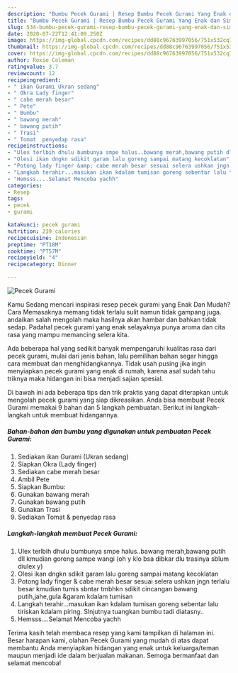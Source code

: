 ```yaml
---
description: "Bumbu Pecek Gurami | Resep Bumbu Pecek Gurami Yang Enak dan Simpel"
title: "Bumbu Pecek Gurami | Resep Bumbu Pecek Gurami Yang Enak dan Simpel"
slug: 534-bumbu-pecek-gurami-resep-bumbu-pecek-gurami-yang-enak-dan-simpel
date: 2020-07-22T12:41:09.250Z
image: https://img-global.cpcdn.com/recipes/dd88c96763997056/751x532cq70/pecek-gurami-foto-resep-utama.jpg
thumbnail: https://img-global.cpcdn.com/recipes/dd88c96763997056/751x532cq70/pecek-gurami-foto-resep-utama.jpg
cover: https://img-global.cpcdn.com/recipes/dd88c96763997056/751x532cq70/pecek-gurami-foto-resep-utama.jpg
author: Roxie Coleman
ratingvalue: 3.7
reviewcount: 12
recipeingredient:
- " ikan Gurami Ukran sedang"
- " Okra Lady finger"
- " cabe merah besar"
- " Pete"
- " Bumbu"
- " bawang merah"
- " bawang putih"
- " Trasi"
- " Tomat  penyedap rasa"
recipeinstructions:
- "Ulex terlbih dhulu bumbunya smpe halus..bawang merah,bawang putih dll kmudian goreng sampe wangi (oh y klo bsa dibkar dlu trasinya sblum diulex y)"
- "Olesi ikan dngkn sdikit garam lalu goreng sampai matang kecoklatan"
- "Potong lady finger &amp; cabe merah besar sesuai selera ushkan jngn terlalu besar kmudian tumis sbntar tmbhkn sdikit cincangan bawang putih,jahe,gula &amp;garam kdalam tumisan"
- "Langkah terahir...masukan ikan kdalam tumisan goreng sebentar lalu tiriskan kdalam piring. Slnjutnya tuangkan bumbu tadi diatasny.."
- "Hemsss....Selamat Mencoba yachh"
categories:
- Resep
tags:
- pecek
- gurami

katakunci: pecek gurami 
nutrition: 239 calories
recipecuisine: Indonesian
preptime: "PT18M"
cooktime: "PT57M"
recipeyield: "4"
recipecategory: Dinner

---
```



![Pecek Gurami](https://img-global.cpcdn.com/recipes/dd88c96763997056/751x532cq70/pecek-gurami-foto-resep-utama.jpg)

Kamu Sedang mencari inspirasi resep pecek gurami yang Enak Dan Mudah? Cara Memasaknya memang tidak terlalu sulit namun tidak gampang juga. andaikan salah mengolah maka hasilnya akan hambar dan bahkan tidak sedap. Padahal pecek gurami yang enak selayaknya punya aroma dan cita rasa yang mampu memancing selera kita.



Ada beberapa hal yang sedikit banyak mempengaruhi kualitas rasa dari pecek gurami, mulai dari jenis bahan, lalu pemilihan bahan segar hingga cara membuat dan menghidangkannya. Tidak usah pusing jika ingin menyiapkan pecek gurami yang enak di rumah, karena asal sudah tahu triknya maka hidangan ini bisa menjadi sajian spesial.


Di bawah ini ada beberapa tips dan trik praktis yang dapat diterapkan untuk mengolah pecek gurami yang siap dikreasikan. Anda bisa membuat Pecek Gurami memakai 9 bahan dan 5 langkah pembuatan. Berikut ini langkah-langkah untuk membuat hidangannya.

<!--inarticleads1-->

##### Bahan-bahan dan bumbu yang digunakan untuk pembuatan Pecek Gurami:

1. Sediakan  ikan Gurami (Ukran sedang)
1. Siapkan  Okra (Lady finger)
1. Sediakan  cabe merah besar
1. Ambil  Pete
1. Siapkan  Bumbu:
1. Gunakan  bawang merah
1. Gunakan  bawang putih
1. Gunakan  Trasi
1. Sediakan  Tomat &amp; penyedap rasa




<!--inarticleads2-->

##### Langkah-langkah membuat Pecek Gurami:

1. Ulex terlbih dhulu bumbunya smpe halus..bawang merah,bawang putih dll kmudian goreng sampe wangi (oh y klo bsa dibkar dlu trasinya sblum diulex y)
1. Olesi ikan dngkn sdikit garam lalu goreng sampai matang kecoklatan
1. Potong lady finger &amp; cabe merah besar sesuai selera ushkan jngn terlalu besar kmudian tumis sbntar tmbhkn sdikit cincangan bawang putih,jahe,gula &amp;garam kdalam tumisan
1. Langkah terahir...masukan ikan kdalam tumisan goreng sebentar lalu tiriskan kdalam piring. Slnjutnya tuangkan bumbu tadi diatasny..
1. Hemsss....Selamat Mencoba yachh




Terima kasih telah membaca resep yang kami tampilkan di halaman ini. Besar harapan kami, olahan Pecek Gurami yang mudah di atas dapat membantu Anda menyiapkan hidangan yang enak untuk keluarga/teman maupun menjadi ide dalam berjualan makanan. Semoga bermanfaat dan selamat mencoba!
